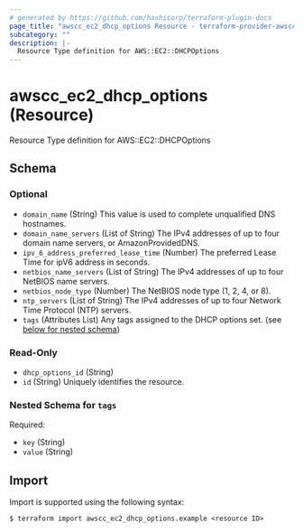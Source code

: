 ```yaml
---
# generated by https://github.com/hashicorp/terraform-plugin-docs
page_title: "awscc_ec2_dhcp_options Resource - terraform-provider-awscc"
subcategory: ""
description: |-
  Resource Type definition for AWS::EC2::DHCPOptions
---
```


# awscc_ec2_dhcp_options (Resource)

Resource Type definition for AWS::EC2::DHCPOptions



<!-- schema generated by tfplugindocs -->
## Schema

### Optional

- `domain_name` (String) This value is used to complete unqualified DNS hostnames.
- `domain_name_servers` (List of String) The IPv4 addresses of up to four domain name servers, or AmazonProvidedDNS.
- `ipv_6_address_preferred_lease_time` (Number) The preferred Lease Time for ipV6 address in seconds.
- `netbios_name_servers` (List of String) The IPv4 addresses of up to four NetBIOS name servers.
- `netbios_node_type` (Number) The NetBIOS node type (1, 2, 4, or 8).
- `ntp_servers` (List of String) The IPv4 addresses of up to four Network Time Protocol (NTP) servers.
- `tags` (Attributes List) Any tags assigned to the DHCP options set. (see [below for nested schema](#nestedatt--tags))

### Read-Only

- `dhcp_options_id` (String)
- `id` (String) Uniquely identifies the resource.

<a id="nestedatt--tags"></a>
### Nested Schema for `tags`

Required:

- `key` (String)
- `value` (String)

## Import

Import is supported using the following syntax:

```shell
$ terraform import awscc_ec2_dhcp_options.example <resource ID>
```
